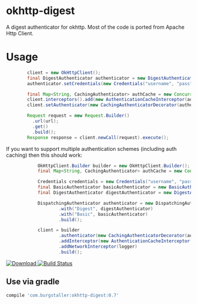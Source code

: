 # okhttp-digest
A digest authenticator for okhttp. Most of the code is 
ported from Apache Http Client.

# Usage

```java
        client = new OkHttpClient();
        final DigestAuthenticator authenticator = new DigestAuthenticator();
        authenticator.setCredentials(new Credentials("username", "pass"));

        final Map<String, CachingAuthenticator> authCache = new ConcurrentHashMap<>();
        client.interceptors().add(new AuthenticationCacheInterceptor(authCache));
        client.setAuthenticator(new CachingAuthenticatorDecorator(authenticator, authCache));

        Request request = new Request.Builder()
          .url(url);
          .get()
          .build();
        Response response = client.newCall(request).execute();
```

If you want to support multiple authentication schemes (including auth caching) then this should
work:

```java
            OkHttpClient.Builder builder = new OkHttpClient.Builder();
            final Map<String, CachingAuthenticator> authCache = new ConcurrentHashMap<>();

            Credentials credentials = new Credentials("username", "pass");
            final BasicAuthenticator basicAuthenticator = new BasicAuthenticator(credentials);
            final DigestAuthenticator digestAuthenticator = new DigestAuthenticator(credentials);

            DispatchingAuthenticator authenticator = new DispatchingAuthenticator.Builder()
                    .with("Digest", digestAuthenticator)
                    .with("Basic", basicAuthenticator)
                    .build();

            client = builder
                    .authenticator(new CachingAuthenticatorDecorator(authenticator, authCache))
                    .addInterceptor(new AuthenticationCacheInterceptor(authCache))
                    .addNetworkInterceptor(logger)
                    .build();
```

[ ![Download](https://api.bintray.com/packages/rburgst/android/okhttp-digest/images/download.svg) ](https://bintray.com/rburgst/android/okhttp-digest/_latestVersion)
[![Build Status](https://snap-ci.com/rburgst/okhttp-digest/branch/master/build_image)](https://snap-ci.com/rburgst/okhttp-digest/branch/master)

## Use via gradle

```groovy
compile 'com.burgstaller:okhttp-digest:0.7'
```